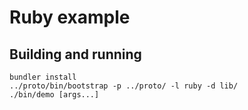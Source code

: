 # Ruby example

## Building and running

```shell
bundler install
../proto/bin/bootstrap -p ../proto/ -l ruby -d lib/
./bin/demo [args...]
```
